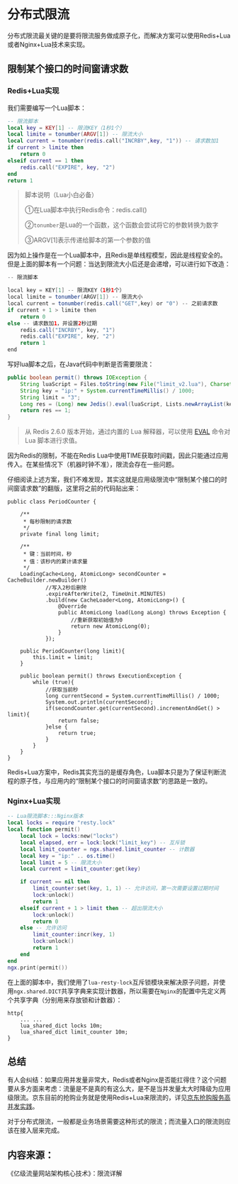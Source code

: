 # 分布式限流

分布式限流最关键的是要将限流服务做成原子化，而解决方案可以使用Redis+Lua或者Nginx+Lua技术来实现。

## 限制某个接口的时间窗请求数

### Redis+Lua实现

我们需要编写一个Lua脚本：

```lua
-- 限流脚本
local key = KEY[1] -- 限流KEY（1秒1个）
local limite = tonumber(ARGV[1]) -- 限流大小
local current = tonumber(redis.call("INCRBY",key, "1")) -- 请求数加1
if current > limite then 
    return 0
elseif current == 1 then
    redis.call("EXPIRE", key, "2")
end
return 1
```

> 脚本说明（Lua小白必备）
>
> ①在Lua脚本中执行Redis命令：redis.call\(\)
>
> ②`tonumber`是Lua的一个函数，这个函数会尝试将它的参数转换为数字
>
> ③ARGV\[1\]表示传递给脚本的第一个参数的值

因为如上操作是在一个Lua脚本中，且Redis是单线程模型，因此是线程安全的。 但是上面的脚本有一个问题：当达到限流大小后还是会递增，可以进行如下改造：

```java
-- 限流脚本

local key = KEY[1] -- 限流KEY（1秒1个）
local limite = tonumber(ARGV[1]) -- 限流大小
local current = tonumber(redis.call("GET",key) or "0") -- 之前请求数
if current + 1 > limite then
    return 0
else -- 请求数加1，并设置2秒过期
    redis.call("INCRBY", key, "1")
    redis.call("EXPIRE", key, "2")
    return 1
end
```

 写好lua脚本之后，在Java代码中判断是否需要限流：

```java
public boolean permit() throws IOException {
    String luaScript = Files.toString(new File("limit_v2.lua"), Charset.defaultCharset());
    String key = "ip:" + System.currentTimeMillis() / 1000;
    String limit = "3";
    Long res = (Long) new Jedis().eval(luaScript, Lists.newArrayList(key), Lists.newArrayList(limit));
    return res == 1;
}
```

> 从 Redis 2.6.0 版本开始，通过内置的 Lua 解释器，可以使用 [EVAL](http://redisdoc.com/script/eval.html#eval) 命令对 Lua 脚本进行求值。

因为Redis的限制，不能在Redis Lua中使用TIME获取时间戳，因此只能通过应用传入。在某些情况下（机器时钟不准），限流会存在一些问题。

仔细阅读上述方案，我们不难发现，其实这就是应用级限流中“限制某个接口的时间窗请求数”的翻版，这里将之前的代码贴出来：

```text
public class PeriodCounter {

    /**
     * 每秒限制的请求数
     */
    private final long limit;

    /**
     * 键：当前时间，秒
     * 值：该秒内的累计请求量
     */
    LoadingCache<Long, AtomicLong> secondCounter = CacheBuilder.newBuilder()
            //写入2秒后删除
            .expireAfterWrite(2, TimeUnit.MINUTES)
            .build(new CacheLoader<Long, AtomicLong>() {
                @Override
                public AtomicLong load(Long aLong) throws Exception {
                    //重新获取初始值为0
                    return new AtomicLong(0);
                }
            });

    public PeriodCounter(long limit){
        this.limit = limit;
    }

    public boolean permit() throws ExecutionException {
        while (true){
            //获取当前秒
            long currentSecond = System.currentTimeMillis() / 1000;
            System.out.println(currentSecond);
            if(secondCounter.get(currentSecond).incrementAndGet() > limit){
                return false;
            }else {
                return true;
            }
        }
    }
}
```

 Redis+Lua方案中，Redis其实充当的是缓存角色，Lua脚本只是为了保证判断流程的原子性，与应用内的“限制某个接口的时间窗请求数”的思路是一致的。

### Nginx+Lua实现

```lua
-- Lua限流脚本:::Nginx版本
local locks = require "resty.lock"
local function permit()
    local lock = locks:new("locks")
    local elapsed, err = lock:lock("limit_key") -- 互斥锁
    local limit_counter = ngx.shared.limit_counter -- 计数器
    local key = "ip:" .. os.time()
    local limit = 5 -- 限流大小
    local current = limit_counter:get(key)

    if current == nil then
        limit_counter:set(key, 1, 1) -- 允许访问，第一次需要设置过期时间
        lock:unlock()
        return 1
    elseif current + 1 > limit then -- 超出限流大小
        lock:unlock()
        return 0
    else -- 允许访问
        limit_counter:incr(key, 1)
        lock:unlock()
        return 1
    end
end
ngx.print(permit())
```

 在上面的脚本中，我们使用了`lua-resty-lock`互斥锁模块来解决原子问题，并使用`ngx.shared.DICT`共享字典来实现计数器，所以需要在`Nginx`的配置中先定义两个共享字典（分别用来存放锁和计数器）：

```text
http{
    ... ...
    lua_shared_dict locks 10m;
    lua_shared_dict limit_counter 10m;
}
```

## 总结

有人会纠结：如果应用并发量非常大，Redis或者Nginx是否能扛得住？这个问题要从多方面来考虑：流量是不是真的有这么大，是不是当并发量太大时降级为应用级限流。京东目前的抢购业务就是使用Redis+Lua来限流的，详见[京东抢购服务高并发实践](https://mp.weixin.qq.com/s/40GHwueY8T3ji3DZ8yoxhQ)。

对于分布式限流，一般都是业务场景需要这种形式的限流；而流量入口的限流则应该在接入层来完成。

## 内容来源：

《亿级流量网站架构核心技术》：限流详解



